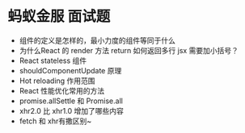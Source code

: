 # 蚂蚁金服 面试题

- 组件的定义是怎样的，最小力度的组件等同于什么
- 为什么React 的 render 方法 return 如何返回多行 jsx 需要加小括号？
- React stateless 组件
- shouldComponentUpdate 原理
- Hot reloading 作用范围
- React 性能优化常用的方法
- promise.allSettle 和 Promise.all 
- xhr2.0 比 xhr1.0 增加了哪些内容
- fetch 和 xhr有撒区别~
